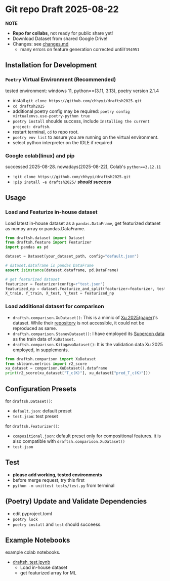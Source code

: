 # Git repo Draft 2025-08-22

**NOTE**  
* **Repo for collabs**, not ready for public share yet!
* Download Dataset from shared Google Drive!
* Changes: see [changes.md](changes.md)
    * many errors on feature generation corrected until`f394951`

## Installation for Development
### `Poetry` Virtual Environment (Recommended)
tested environment: windows 11, python==(3.11, 3.13), poetry version 2.1.4
* install `git clone https://github.com/chhyyi/draftsh2025.git`
* `cd draftsh2025`
* additional poetry config may be required: `poetry config virtualenvs.use-poetry-python true`
* `poetry install` shoulde success, include `Installing the current project: draftsh`.
* restart terminal, `cd` to repo root.
* `poetry env list` to assure you are running on the virtual environment.
* select python interpreter on the IDLE if required

### Google colab(linux) and pip
successed 2025-08-28. nowadays(2025-08-22), Colab's `python==3.12.11`
* `!git clone https://github.com/chhyyi/draftsh2025.git`
* `!pip install -e draftsh2025/` ***should success***

## Usage
### Load and Featurize in-house dataset

Load latest in-house dataset as a `pandas.DataFrame`, get featurized dataset as numpy array or pandas.DataFrame.
```python
from draftsh.dataset import Dataset
from draftsh.feature import Featurizer
import pandas as pd

dataset = Dataset(your_dataset_path, config="default.json") 

# dataset.dataframe is pandas DataFrame
assert isinstance(dataset.dataframe, pd.DataFrame)

# get featurized dataset
featurizer = Featurizer(config=r"test.json")
featurized_np = dataset.featurize_and_split(featurizer=featurizer, test_size=0.2, shuffle=False, to_numpy=True)
X_train, Y_train, X_test, Y_test = featurized_np
```

### Load additional dataset for comparison
* `draftsh.comparison.XuDataset()`: This is a mimic of [Xu 2025(paper)](https://journal.hep.com.cn/fop/EN/10.15302/frontphys.2025.014205)'s dataset. While their [repository](https://github.com/Dingfei1361/Conventional-SC-HNN-including-dataset) is not accessible, it could not be reproduced as same.
* `draftsh.comparison.StanevDataset()`: I have employed its [Supercon data](https://github.com/vstanev1/Supercon/blob/master/Supercon_data.csv) as the train data of `XuDataset`.
* `draftsh.comparison.KitagawaDataset()`: It is the validation data Xu 2025 employed, in supplements.
```python
from draftsh.comparison import XuDataset
from sklearn.metrics import r2_score
xu_dataset = comparison.XuDataset().dataframe
print(r2_score(xu_dataset["T_c(K)"], xu_dataset["pred_T_c(K)"]))
```

## Configuration Presets 
for `draftsh.Dataset()`:
* `default.json`: default preset
* `test.json`: test preset

for `draftsh.Featurizer()`:
* `compositional.json`: default preset only for compositional features. it is also compatible with `draftsh.comparison.XuDataset()`
* `test.json`

## Test
* **please add working, tested environments**
* before merge request, try this first
* `python -m unittest tests/test.py` from terminal

## (Poetry) Update and Validate Dependencies
* edit pyproject.toml
* `poetry lock`
* `poetry install` and `test` should succeess.

## Example Notebooks
example colab notebooks.
* [draftsh_test.ipynb](https://colab.research.google.com/drive/1xPBWykbPfkP2sLNI8z78uxi3i7vvs89t?usp=sharing)
    * Load in-house dataset
    * get featurized array for ML
